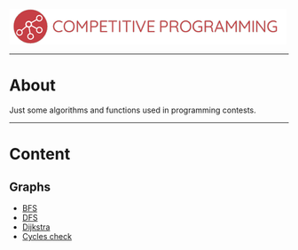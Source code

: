 ![](https://raw.githubusercontent.com/EduardoRotundaro/Competitive-Programming/master/Readme/rm_img.png)

---

# About
Just some algorithms and functions used in programming contests.

---

# Content

## Graphs

* [BFS](https://github.com/EduardoRotundaro/competitive-programming/blob/master/src/bfs/BFS.cpp)
* [DFS](https://github.com/EduardoRotundaro/competitive-programming/blob/master/src/dfs/DFS.cpp)
* [Dijkstra](https://github.com/EduardoRotundaro/competitive-programming/blob/master/src/dijkstra/Dijkstra.cpp)
* [Cycles check](https://github.com/EduardoRotundaro/competitive-programming/blob/master/src/ciclos/Ciclos.cpp)
